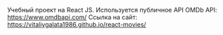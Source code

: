Учебный проект на React JS.
Используется публичное API OMDb API: https://www.omdbapi.com/
Ссылка на сайт: https://vitaliygalata1986.github.io/react-movies/
